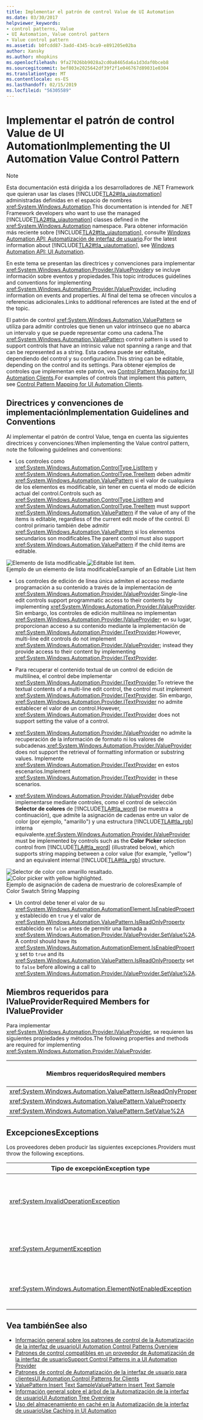 ```yaml
---
title: Implementar el patrón de control Value de UI Automation
ms.date: 03/30/2017
helpviewer_keywords:
- control patterns, Value
- UI Automation, Value control pattern
- Value control pattern
ms.assetid: b0fcdd87-3add-4345-bca9-e891205e02ba
author: Xansky
ms.author: mhopkins
ms.openlocfilehash: 9fa27026bb9028a2cd0a8465da6a1d3daf0bceb8
ms.sourcegitcommit: bef803e2025642df39f2f1e046767d89031e0304
ms.translationtype: MT
ms.contentlocale: es-ES
ms.lasthandoff: 02/15/2019
ms.locfileid: "56305589"
---
```

# <a name="implementing-the-ui-automation-value-control-pattern"></a><span data-ttu-id="6c6e0-102">Implementar el patrón de control Value de UI Automation</span><span class="sxs-lookup"><span data-stu-id="6c6e0-102">Implementing the UI Automation Value Control Pattern</span></span>
> [!NOTE]
>  <span data-ttu-id="6c6e0-103">Esta documentación está dirigida a los desarrolladores de .NET Framework que quieran usar las clases [!INCLUDE[TLA2#tla_uiautomation](../../../includes/tla2sharptla-uiautomation-md.md)] administradas definidas en el espacio de nombres <xref:System.Windows.Automation>.</span><span class="sxs-lookup"><span data-stu-id="6c6e0-103">This documentation is intended for .NET Framework developers who want to use the managed [!INCLUDE[TLA2#tla_uiautomation](../../../includes/tla2sharptla-uiautomation-md.md)] classes defined in the <xref:System.Windows.Automation> namespace.</span></span> <span data-ttu-id="6c6e0-104">Para obtener información más reciente sobre [!INCLUDE[TLA2#tla_uiautomation](../../../includes/tla2sharptla-uiautomation-md.md)], consulte [Windows Automation API: Automatización de interfaz de usuario](https://go.microsoft.com/fwlink/?LinkID=156746).</span><span class="sxs-lookup"><span data-stu-id="6c6e0-104">For the latest information about [!INCLUDE[TLA2#tla_uiautomation](../../../includes/tla2sharptla-uiautomation-md.md)], see [Windows Automation API: UI Automation](https://go.microsoft.com/fwlink/?LinkID=156746).</span></span>  
  
 <span data-ttu-id="6c6e0-105">En este tema se presentan las directrices y convenciones para implementar <xref:System.Windows.Automation.Provider.IValueProvider>y se incluye información sobre eventos y propiedades.</span><span class="sxs-lookup"><span data-stu-id="6c6e0-105">This topic introduces guidelines and conventions for implementing <xref:System.Windows.Automation.Provider.IValueProvider>, including information on events and properties.</span></span> <span data-ttu-id="6c6e0-106">Al final del tema se ofrecen vínculos a referencias adicionales.</span><span class="sxs-lookup"><span data-stu-id="6c6e0-106">Links to additional references are listed at the end of the topic.</span></span>  
  
 <span data-ttu-id="6c6e0-107">El patrón de control <xref:System.Windows.Automation.ValuePattern> se utiliza para admitir controles que tienen un valor intrínseco que no abarca un intervalo y que se puede representar como una cadena.</span><span class="sxs-lookup"><span data-stu-id="6c6e0-107">The <xref:System.Windows.Automation.ValuePattern> control pattern is used to support controls that have an intrinsic value not spanning a range and that can be represented as a string.</span></span> <span data-ttu-id="6c6e0-108">Esta cadena puede ser editable, dependiendo del control y su configuración.</span><span class="sxs-lookup"><span data-stu-id="6c6e0-108">This string can be editable, depending on the control and its settings.</span></span> <span data-ttu-id="6c6e0-109">Para obtener ejemplos de controles que implementan este patrón, vea [Control Pattern Mapping for UI Automation Clients](../../../docs/framework/ui-automation/control-pattern-mapping-for-ui-automation-clients.md).</span><span class="sxs-lookup"><span data-stu-id="6c6e0-109">For examples of controls that implement this pattern, see [Control Pattern Mapping for UI Automation Clients](../../../docs/framework/ui-automation/control-pattern-mapping-for-ui-automation-clients.md).</span></span>  
  
<a name="Implementation_Guidelines_and_Conventions"></a>   
## <a name="implementation-guidelines-and-conventions"></a><span data-ttu-id="6c6e0-110">Directrices y convenciones de implementación</span><span class="sxs-lookup"><span data-stu-id="6c6e0-110">Implementation Guidelines and Conventions</span></span>  
 <span data-ttu-id="6c6e0-111">Al implementar el patrón de control Value, tenga en cuenta las siguientes directrices y convenciones:</span><span class="sxs-lookup"><span data-stu-id="6c6e0-111">When implementing the Value control pattern, note the following guidelines and conventions:</span></span>  
  
-   <span data-ttu-id="6c6e0-112">Los controles como <xref:System.Windows.Automation.ControlType.ListItem> y <xref:System.Windows.Automation.ControlType.TreeItem> deben admitir <xref:System.Windows.Automation.ValuePattern> si el valor de cualquiera de los elementos es modificable, sin tener en cuenta el modo de edición actual del control.</span><span class="sxs-lookup"><span data-stu-id="6c6e0-112">Controls such as <xref:System.Windows.Automation.ControlType.ListItem> and <xref:System.Windows.Automation.ControlType.TreeItem> must support <xref:System.Windows.Automation.ValuePattern> if the value of any of the items is editable, regardless of the current edit mode of the control.</span></span> <span data-ttu-id="6c6e0-113">El control primario también debe admitir <xref:System.Windows.Automation.ValuePattern> si los elementos secundarios son modificables.</span><span class="sxs-lookup"><span data-stu-id="6c6e0-113">The parent control must also support <xref:System.Windows.Automation.ValuePattern> if the child items are editable.</span></span>  
  
 <span data-ttu-id="6c6e0-114">![Elemento de lista modificable. ](../../../docs/framework/ui-automation/media/uia-valuepattern-editable-listitem.PNG "UIA_ValuePattern_Editable_ListItem")</span><span class="sxs-lookup"><span data-stu-id="6c6e0-114">![Editable list item.](../../../docs/framework/ui-automation/media/uia-valuepattern-editable-listitem.PNG "UIA_ValuePattern_Editable_ListItem")</span></span>  
<span data-ttu-id="6c6e0-115">Ejemplo de un elemento de lista modificable</span><span class="sxs-lookup"><span data-stu-id="6c6e0-115">Example of an Editable List Item</span></span>  
  
-   <span data-ttu-id="6c6e0-116">Los controles de edición de línea única admiten el acceso mediante programación a su contenido a través de la implementación de <xref:System.Windows.Automation.Provider.IValueProvider>.</span><span class="sxs-lookup"><span data-stu-id="6c6e0-116">Single-line edit controls support programmatic access to their contents by implementing <xref:System.Windows.Automation.Provider.IValueProvider>.</span></span> <span data-ttu-id="6c6e0-117">Sin embargo, los controles de edición multilínea no implementan <xref:System.Windows.Automation.Provider.IValueProvider>; en su lugar, proporcionan acceso a su contenido mediante la implementación de <xref:System.Windows.Automation.Provider.ITextProvider>.</span><span class="sxs-lookup"><span data-stu-id="6c6e0-117">However, multi-line edit controls do not implement <xref:System.Windows.Automation.Provider.IValueProvider>; instead they provide access to their content by implementing <xref:System.Windows.Automation.Provider.ITextProvider>.</span></span>  
  
-   <span data-ttu-id="6c6e0-118">Para recuperar el contenido textual de un control de edición de multilínea, el control debe implementar <xref:System.Windows.Automation.Provider.ITextProvider>.</span><span class="sxs-lookup"><span data-stu-id="6c6e0-118">To retrieve the textual contents of a multi-line edit control, the control must implement <xref:System.Windows.Automation.Provider.ITextProvider>.</span></span> <span data-ttu-id="6c6e0-119">Sin embargo, <xref:System.Windows.Automation.Provider.ITextProvider> no admite establecer el valor de un control.</span><span class="sxs-lookup"><span data-stu-id="6c6e0-119">However, <xref:System.Windows.Automation.Provider.ITextProvider> does not support setting the value of a control.</span></span>  
  
-   <span data-ttu-id="6c6e0-120"><xref:System.Windows.Automation.Provider.IValueProvider> no admite la recuperación de la información de formato ni los valores de subcadenas.</span><span class="sxs-lookup"><span data-stu-id="6c6e0-120"><xref:System.Windows.Automation.Provider.IValueProvider> does not support the retrieval of formatting information or substring values.</span></span> <span data-ttu-id="6c6e0-121">Implemente <xref:System.Windows.Automation.Provider.ITextProvider> en estos escenarios.</span><span class="sxs-lookup"><span data-stu-id="6c6e0-121">Implement <xref:System.Windows.Automation.Provider.ITextProvider> in these scenarios.</span></span>  
  
-   <span data-ttu-id="6c6e0-122"><xref:System.Windows.Automation.Provider.IValueProvider> debe implementarse mediante controles, como el control de selección **Selector de colores** de [!INCLUDE[TLA#tla_word](../../../includes/tlasharptla-word-md.md)] (se muestra a continuación), que admite la asignación de cadenas entre un valor de color (por ejemplo, "amarillo") y una estructura [!INCLUDE[TLA#tla_rgb](../../../includes/tlasharptla-rgb-md.md)] interna equivalente.</span><span class="sxs-lookup"><span data-stu-id="6c6e0-122"><xref:System.Windows.Automation.Provider.IValueProvider> must be implemented by controls such as the **Color Picker** selection control from [!INCLUDE[TLA#tla_word](../../../includes/tlasharptla-word-md.md)] (illustrated below), which supports string mapping between a color value (for example, "yellow") and an equivalent internal [!INCLUDE[TLA#tla_rgb](../../../includes/tlasharptla-rgb-md.md)] structure.</span></span>  
  
 <span data-ttu-id="6c6e0-123">![Selector de color con amarillo resaltado. ](../../../docs/framework/ui-automation/media/uia-valuepattern-colorpicker.png "UIA_ValuePattern_ColorPicker")</span><span class="sxs-lookup"><span data-stu-id="6c6e0-123">![Color picker with yellow highlighted.](../../../docs/framework/ui-automation/media/uia-valuepattern-colorpicker.png "UIA_ValuePattern_ColorPicker")</span></span>  
<span data-ttu-id="6c6e0-124">Ejemplo de asignación de cadena de muestrario de colores</span><span class="sxs-lookup"><span data-stu-id="6c6e0-124">Example of Color Swatch String Mapping</span></span>  
  
-   <span data-ttu-id="6c6e0-125">Un control debe tener el valor de su <xref:System.Windows.Automation.AutomationElement.IsEnabledProperty> establecido en `true` y el valor de <xref:System.Windows.Automation.ValuePattern.IsReadOnlyProperty> establecido en `false` antes de permitir una llamada a <xref:System.Windows.Automation.Provider.IValueProvider.SetValue%2A>.</span><span class="sxs-lookup"><span data-stu-id="6c6e0-125">A control should have its <xref:System.Windows.Automation.AutomationElement.IsEnabledProperty> set to `true` and its <xref:System.Windows.Automation.ValuePattern.IsReadOnlyProperty> set to `false` before allowing a call to <xref:System.Windows.Automation.Provider.IValueProvider.SetValue%2A>.</span></span>  
  
<a name="Required_Members_for_the_IValueProvider_Interface"></a>   
## <a name="required-members-for-ivalueprovider"></a><span data-ttu-id="6c6e0-126">Miembros requeridos para IValueProvider</span><span class="sxs-lookup"><span data-stu-id="6c6e0-126">Required Members for IValueProvider</span></span>  
 <span data-ttu-id="6c6e0-127">Para implementar <xref:System.Windows.Automation.Provider.IValueProvider>, se requieren las siguientes propiedades y métodos.</span><span class="sxs-lookup"><span data-stu-id="6c6e0-127">The following properties and methods are required for implementing <xref:System.Windows.Automation.Provider.IValueProvider>.</span></span>  
  
|<span data-ttu-id="6c6e0-128">Miembros requeridos</span><span class="sxs-lookup"><span data-stu-id="6c6e0-128">Required members</span></span>|<span data-ttu-id="6c6e0-129">Tipo de miembro</span><span class="sxs-lookup"><span data-stu-id="6c6e0-129">Member type</span></span>|<span data-ttu-id="6c6e0-130">Notas</span><span class="sxs-lookup"><span data-stu-id="6c6e0-130">Notes</span></span>|  
|----------------------|-----------------|-----------|  
|<xref:System.Windows.Automation.ValuePattern.IsReadOnlyProperty>|<span data-ttu-id="6c6e0-131">Property</span><span class="sxs-lookup"><span data-stu-id="6c6e0-131">Property</span></span>|<span data-ttu-id="6c6e0-132">Ninguna</span><span class="sxs-lookup"><span data-stu-id="6c6e0-132">None</span></span>|  
|<xref:System.Windows.Automation.ValuePattern.ValueProperty>|<span data-ttu-id="6c6e0-133">Property</span><span class="sxs-lookup"><span data-stu-id="6c6e0-133">Property</span></span>|<span data-ttu-id="6c6e0-134">Ninguna</span><span class="sxs-lookup"><span data-stu-id="6c6e0-134">None</span></span>|  
|<xref:System.Windows.Automation.ValuePattern.SetValue%2A>|<span data-ttu-id="6c6e0-135">Método</span><span class="sxs-lookup"><span data-stu-id="6c6e0-135">Method</span></span>|<span data-ttu-id="6c6e0-136">Ninguna</span><span class="sxs-lookup"><span data-stu-id="6c6e0-136">None</span></span>|  
  
<a name="Exceptions"></a>   
## <a name="exceptions"></a><span data-ttu-id="6c6e0-137">Excepciones</span><span class="sxs-lookup"><span data-stu-id="6c6e0-137">Exceptions</span></span>  
 <span data-ttu-id="6c6e0-138">Los proveedores deben producir las siguientes excepciones.</span><span class="sxs-lookup"><span data-stu-id="6c6e0-138">Providers must throw the following exceptions.</span></span>  
  
|<span data-ttu-id="6c6e0-139">Tipo de excepción</span><span class="sxs-lookup"><span data-stu-id="6c6e0-139">Exception type</span></span>|<span data-ttu-id="6c6e0-140">Condición</span><span class="sxs-lookup"><span data-stu-id="6c6e0-140">Condition</span></span>|  
|--------------------|---------------|  
|<xref:System.InvalidOperationException>|<xref:System.Windows.Automation.ValuePattern.SetValue%2A><br /><br /> <span data-ttu-id="6c6e0-141">-Si la información específica de la configuración regional se pasa a un control en un formato incorrecto, como una fecha con formato incorrecto.</span><span class="sxs-lookup"><span data-stu-id="6c6e0-141">-   If locale-specific information is passed to a control in an incorrect format such as an incorrectly formatted date.</span></span>|  
|<xref:System.ArgumentException>|<xref:System.Windows.Automation.ValuePattern.SetValue%2A><br /><br /> <span data-ttu-id="6c6e0-142">-Si no se puede convertir un nuevo valor de una cadena a un formato en el control reconoce.</span><span class="sxs-lookup"><span data-stu-id="6c6e0-142">-   If a new value cannot be converted from a string to a format the control recognizes.</span></span>|  
|<xref:System.Windows.Automation.ElementNotEnabledException>|<xref:System.Windows.Automation.ValuePattern.SetValue%2A><br /><br /> <span data-ttu-id="6c6e0-143">-Cuando se realiza un intento de manipular un control que no está habilitado.</span><span class="sxs-lookup"><span data-stu-id="6c6e0-143">-   When an attempt is made to manipulate a control that is not enabled.</span></span>|  
  
## <a name="see-also"></a><span data-ttu-id="6c6e0-144">Vea también</span><span class="sxs-lookup"><span data-stu-id="6c6e0-144">See also</span></span>
- [<span data-ttu-id="6c6e0-145">Información general sobre los patrones de control de la Automatización de la interfaz de usuario</span><span class="sxs-lookup"><span data-stu-id="6c6e0-145">UI Automation Control Patterns Overview</span></span>](../../../docs/framework/ui-automation/ui-automation-control-patterns-overview.md)
- [<span data-ttu-id="6c6e0-146">Patrones de control compatibles en un proveedor de Automatización de la interfaz de usuario</span><span class="sxs-lookup"><span data-stu-id="6c6e0-146">Support Control Patterns in a UI Automation Provider</span></span>](../../../docs/framework/ui-automation/support-control-patterns-in-a-ui-automation-provider.md)
- [<span data-ttu-id="6c6e0-147">Patrones de control de Automatización de la interfaz de usuario para clientes</span><span class="sxs-lookup"><span data-stu-id="6c6e0-147">UI Automation Control Patterns for Clients</span></span>](../../../docs/framework/ui-automation/ui-automation-control-patterns-for-clients.md)
- [<span data-ttu-id="6c6e0-148">ValuePattern Insert Text Sample</span><span class="sxs-lookup"><span data-stu-id="6c6e0-148">ValuePattern Insert Text Sample</span></span>](https://github.com/Microsoft/WPF-Samples/tree/master/Accessibility/InsertText)
- [<span data-ttu-id="6c6e0-149">Información general sobre el árbol de la Automatización de la interfaz de usuario</span><span class="sxs-lookup"><span data-stu-id="6c6e0-149">UI Automation Tree Overview</span></span>](../../../docs/framework/ui-automation/ui-automation-tree-overview.md)
- [<span data-ttu-id="6c6e0-150">Uso del almacenamiento en caché en la Automatización de la interfaz de usuario</span><span class="sxs-lookup"><span data-stu-id="6c6e0-150">Use Caching in UI Automation</span></span>](../../../docs/framework/ui-automation/use-caching-in-ui-automation.md)

